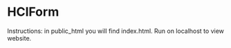 # HCIForm

Instructions: in public_html you will find index.html. Run on localhost to view website.
